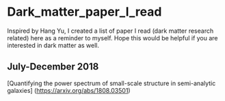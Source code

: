 # Dark_matter_paper_I_read

Inspired by Hang Yu, I created a list of paper I read (dark matter research related) here as a reminder to myself. Hope this would be helpful if you are interested in dark matter as well.


## July-December 2018
[Quantifying the power spectrum of small-scale structure in semi-analytic galaxies] (https://arxiv.org/abs/1808.03501)
